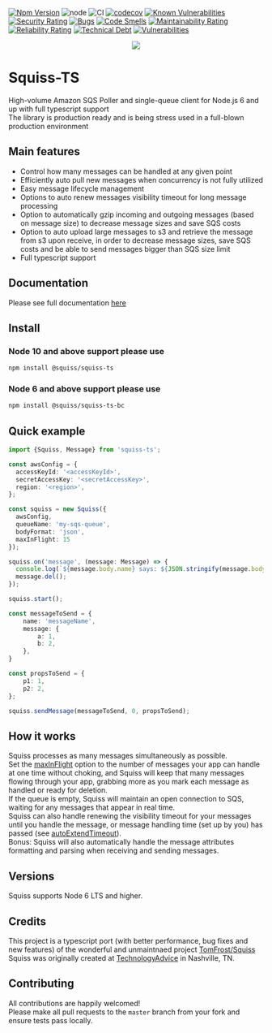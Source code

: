 [![Npm Version](https://img.shields.io/npm/v/@squiss/squiss-ts.svg?style=popout)](https://www.npmjs.com/package/@squiss/squiss-ts)
![node](https://img.shields.io/node/v-lts/@squiss/squiss-ts)
![CI](https://github.com/PruvoNet/squiss-ts/workflows/CI/badge.svg?branch=master)
[![codecov](https://codecov.io/gh/PruvoNet/squiss-ts/branch/master/graph/badge.svg)](https://codecov.io/gh/PruvoNet/squiss-ts)
[![Known Vulnerabilities](https://snyk.io/test/github/PruvoNet/squiss-ts/badge.svg)](https://snyk.io/test/github/PruvoNet/squiss-ts)
[![Security Rating](https://sonarcloud.io/api/project_badges/measure?project=PruvoNet_squiss-ts&metric=security_rating)](https://sonarcloud.io/dashboard?id=PruvoNet_squiss-ts)
[![Bugs](https://sonarcloud.io/api/project_badges/measure?project=PruvoNet_squiss-ts&metric=bugs)](https://sonarcloud.io/dashboard?id=PruvoNet_squiss-ts)
[![Code Smells](https://sonarcloud.io/api/project_badges/measure?project=PruvoNet_squiss-ts&metric=code_smells)](https://sonarcloud.io/dashboard?id=PruvoNet_squiss-ts)
[![Maintainability Rating](https://sonarcloud.io/api/project_badges/measure?project=PruvoNet_squiss-ts&metric=sqale_rating)](https://sonarcloud.io/dashboard?id=PruvoNet_squiss-ts)
[![Reliability Rating](https://sonarcloud.io/api/project_badges/measure?project=PruvoNet_squiss-ts&metric=reliability_rating)](https://sonarcloud.io/dashboard?id=PruvoNet_squiss-ts)
[![Technical Debt](https://sonarcloud.io/api/project_badges/measure?project=PruvoNet_squiss-ts&metric=sqale_index)](https://sonarcloud.io/dashboard?id=PruvoNet_squiss-ts)
[![Vulnerabilities](https://sonarcloud.io/api/project_badges/measure?project=PruvoNet_squiss-ts&metric=vulnerabilities)](https://sonarcloud.io/dashboard?id=PruvoNet_squiss-ts)

<p align="center">
  <a href="https://squiss-ts.pruvo.com"><img src="https://github.com/PruvoNet/squiss-ts/blob/docs/source/images/logo.png?raw=true" /></a>
</p>

# Squiss-TS 
High-volume Amazon SQS Poller and single-queue client for Node.js 6 and up with full typescript support  
The library is production ready and is being stress used in a full-blown production environment

## Main features
- Control how many messages can be handled at any given point
- Efficiently auto pull new messages when concurrency is not fully utilized
- Easy message lifecycle management
- Options to auto renew messages visibility timeout for long message processing
- Option to automatically gzip incoming and outgoing messages (based on message size) to decrease message sizes and save SQS costs
- Option to auto upload large messages to s3 and retrieve the message from s3 upon receive, in order to decrease message sizes, save SQS costs and be able to send messages bigger than SQS size limit
- Full typescript support

## Documentation

Please see full documentation <a href="https://squiss-ts.pruvo.com">here</a>

## Install
### Node 10 and above support please use
```bash
npm install @squiss/squiss-ts
```
### Node 6 and above support please use
```bash
npm install @squiss/squiss-ts-bc
```

## Quick example
```typescript
import {Squiss, Message} from 'squiss-ts';

const awsConfig = {
  accessKeyId: '<accessKeyId>',
  secretAccessKey: '<secretAccessKey>',
  region: '<region>',
};

const squiss = new Squiss({
  awsConfig,
  queueName: 'my-sqs-queue',
  bodyFormat: 'json',
  maxInFlight: 15
});

squiss.on('message', (message: Message) => {
  console.log(`${message.body.name} says: ${JSON.stringify(message.body.message)} and has attripute p1 with value ${message.attributes.p1}`);
  message.del();
});

squiss.start();

const messageToSend = {
    name: 'messageName',
    message: {
        a: 1,
        b: 2,
    },
}

const propsToSend = {
    p1: 1,
    p2: 2,
};

squiss.sendMessage(messageToSend, 0, propsToSend);
```

## How it works
Squiss processes as many messages simultaneously as possible.  
Set the [maxInFlight](https://squiss-ts.pruvo.com/#squiss-class-constructor-options-polling-options-maxinflight) option to the number of messages your app can handle at one time without choking, and Squiss will keep
that many messages flowing through your app, grabbing more as you mark each message as handled or ready for deletion.  
If the queue is empty, Squiss will maintain an open connection to SQS, waiting for any messages that appear in real time.  
Squiss can also handle renewing the visibility timeout for your messages until you handle the message, or message handling time 
(set up by you) has passed (see [autoExtendTimeout](https://squiss-ts.pruvo.com/#squiss-class-constructor-options-auto-extend-options-autoextendtimeout)).  
Bonus: Squiss will also automatically handle the message attributes formatting and parsing when receiving and sending messages. 

## Versions
Squiss supports Node 6 LTS and higher.

## Credits
This project is a typescript port (with better performance, bug fixes and new features) of the wonderful and unmaintnaed project [TomFrost/Squiss](https://www.github.com/TomFrost/Squiss)  
Squiss was originally created at [TechnologyAdvice](http://www.technologyadvice.com) in Nashville, TN.

## Contributing

All contributions are happily welcomed!  
Please make all pull requests to the `master` branch from your fork and ensure tests pass locally.
